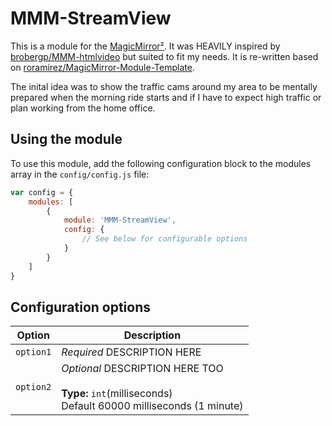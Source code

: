# MMM-StreamView

This is a module for the [MagicMirror²](https://github.com/MichMich/MagicMirror/).
It was HEAVILY inspired by [brobergp/MMM-htmlvideo](https://github.com/brobergp/MMM-htmlvideo) but suited to fit my needs. It is re-written based on [roramirez/MagicMirror-Module-Template](https://github.com/roramirez/MagicMirror-Module-Template).

The inital idea was to show the traffic cams around my area to be mentally prepared when the morning ride starts and if I have to expect high traffic or plan working from the home office.

## Using the module

To use this module, add the following configuration block to the modules array in the `config/config.js` file:
```js
var config = {
    modules: [
        {
            module: 'MMM-StreamView',
            config: {
                // See below for configurable options
            }
        }
    ]
}
```

## Configuration options

| Option           | Description
|----------------- |-----------
| `option1`        | *Required* DESCRIPTION HERE
| `option2`        | *Optional* DESCRIPTION HERE TOO <br><br>**Type:** `int`(milliseconds) <br>Default 60000 milliseconds (1 minute)
